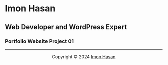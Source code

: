 # Imon Hasan

## Web Developer and WordPress Expert

### Portfolio Website Project 01

---

<p align="center">Copyright &copy; 2024 <a href="https://imonhasan.netlify.app">Imon Hasan</a></p>
